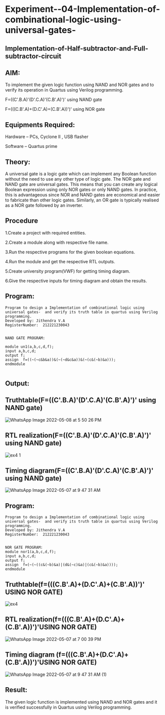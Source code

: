 # Experiment--04-Implementation-of-combinational-logic-using-universal-gates-
 ## Implementation-of-Half-subtractor-and-Full-subtractor-circuit
## AIM:
To implement the given logic function using NAND and NOR gates and to verify its operation in Quartus using Verilog programming.


F=((C'.B.A)'(D'.C.A)'(C.B'.A)')' using NAND gate


F=(((C.B'.A)+(D.C'.A)+(C.B'.A))')' using NOR gate


## Equipments Required:
 Hardware – PCs, Cyclone II , USB flasher
 
 
 Software – Quartus prime
## Theory:

A universal gate is a logic gate which can implement any Boolean function without the need to use any other type of logic gate. The NOR gate and NAND gate are universal gates. This means that you can create any logical Boolean expression using only NOR gates or only NAND gates. In practice, this is advantageous since NOR and NAND gates are economical and easier to fabricate than other logic gates. Similarly, an OR gate is typically realised as a NOR gate followed by an inverter.


## Procedure
1.Create a project with required entities.

2.Create a module along with respective file name.

3.Run the respective programs for the given boolean equations.

4.Run the module and get the respective RTL outputs.

5.Create university program(VWF) for getting timing diagram.

6.Give the respective inputs for timing diagram and obtain the results.


## Program:
```
Program to design a Implementation of combinational logic using universal gates-  and verify its truth table in quartus using Verilog programming.
Developed by: Jithendra V.A
RegisterNumber:  212221230043


NAND GATE PROGRAM:

module un1(a,b,c,d,f);
input a,b,c,d;
output f;
assign  f=((~(~c&b&a))&(~(~d&c&a))&(~(c&(~b)&a)));
endmodule


```

## Output:


## Truthtable(F=((C'.B.A)'(D'.C.A)'(C.B'.A)')' using NAND gate)

![WhatsApp Image 2022-05-08 at 5 50 26 PM](https://user-images.githubusercontent.com/94154683/167332114-9e933a47-e145-4112-89f0-9eebf2a115d8.jpeg)


##  RTL realization(F=((C'.B.A)'(D'.C.A)'(C.B'.A)')' using NAND gate)

![ex4 1](https://user-images.githubusercontent.com/94154683/167334936-06c1ba35-52f3-48a9-be5a-af9995e151e3.jpeg)

## Timing diagram(F=((C'.B.A)'(D'.C.A)'(C.B'.A)')' using NAND gate)
![WhatsApp Image 2022-05-07 at 9 47 31 AM](https://user-images.githubusercontent.com/94154683/167332078-cb41acfb-4a3c-4355-b313-4183af3935a5.jpeg)


## Program:
```
Program to design a Implementation of combinational logic using universal gates-  and verify its truth table in quartus using Verilog programming.
Developed by: Jithendra V.A
RegisterNumber:  212221230043


NOR GATE PROGRAM:
module nor1(a,b,c,d,f);
input a,b,c,d;
output f;
assign  f=(~(~((c&(~b)&a)|(d&(~c)&a)|(c&(~b)&a))));
endmodule

```
## Truthtable(f=(((C.B'.A)+(D.C'.A)+(C.B'.A))')' USING NOR GATE)
![ex4](https://user-images.githubusercontent.com/94154683/167334723-2a3b8fd3-17f7-40ea-9dc0-d85ba964a01c.png)


##  RTL realization(f=(((C.B'.A)+(D.C'.A)+(C.B'.A))')'USING NOR GATE)


![WhatsApp Image 2022-05-07 at 7 00 39 PM](https://user-images.githubusercontent.com/94154683/167332030-767efe56-cb16-4de0-90db-664f3c5df6f7.jpeg)

## Timing diagram (f=(((C.B'.A)+(D.C'.A)+(C.B'.A))')'USING NOR GATE)


![WhatsApp Image 2022-05-07 at 9 47 31 AM (1)](https://user-images.githubusercontent.com/94154683/167332093-0ff4add8-3895-4204-afed-f10780583a1b.jpeg)

## Result:
The given logic function is implemented using NAND and NOR gates and it is verified successfully in Quartus using Verilog programming.
